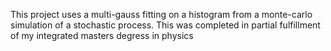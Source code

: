 This project uses a multi-gauss fitting on a histogram from a monte-carlo simulation of a stochastic process. This was completed in partial fulfillment of my integrated masters degress in physics
